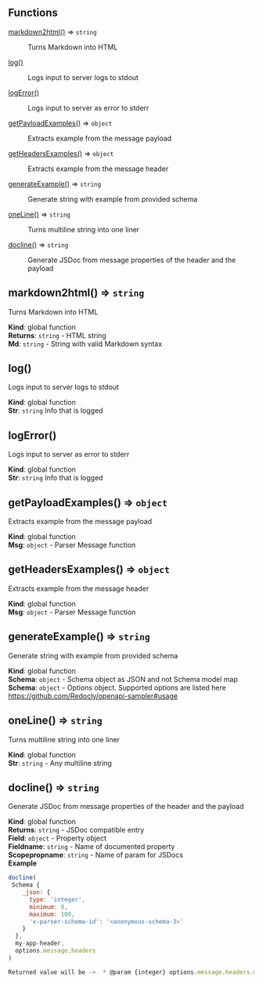 ## Functions

<dl>
<dt><a href="#markdown2html">markdown2html()</a> ⇒ <code>string</code></dt>
<dd><p>Turns Markdown into HTML</p>
</dd>
<dt><a href="#log">log()</a></dt>
<dd><p>Logs input to server logs to stdout</p>
</dd>
<dt><a href="#logError">logError()</a></dt>
<dd><p>Logs input to server as error to stderr</p>
</dd>
<dt><a href="#getPayloadExamples">getPayloadExamples()</a> ⇒ <code>object</code></dt>
<dd><p>Extracts example from the message payload</p>
</dd>
<dt><a href="#getHeadersExamples">getHeadersExamples()</a> ⇒ <code>object</code></dt>
<dd><p>Extracts example from the message header</p>
</dd>
<dt><a href="#generateExample">generateExample()</a> ⇒ <code>string</code></dt>
<dd><p>Generate string with example from provided schema</p>
</dd>
<dt><a href="#oneLine">oneLine()</a> ⇒ <code>string</code></dt>
<dd><p>Turns multiline string into one liner</p>
</dd>
<dt><a href="#docline">docline()</a> ⇒ <code>string</code></dt>
<dd><p>Generate JSDoc from message properties of the header and the payload</p>
</dd>
</dl>

<a name="markdown2html"></a>

## markdown2html() ⇒ <code>string</code>
Turns Markdown into HTML

**Kind**: global function  
**Returns**: <code>string</code> - HTML string  
**Md**: <code>string</code> - String with valid Markdown syntax  
<a name="log"></a>

## log()
Logs input to server logs to stdout

**Kind**: global function  
**Str**: <code>string</code> Info that is logged  
<a name="logError"></a>

## logError()
Logs input to server as error to stderr

**Kind**: global function  
**Str**: <code>string</code> Info that is logged  
<a name="getPayloadExamples"></a>

## getPayloadExamples() ⇒ <code>object</code>
Extracts example from the message payload

**Kind**: global function  
**Msg**: <code>object</code> - Parser Message function  
<a name="getHeadersExamples"></a>

## getHeadersExamples() ⇒ <code>object</code>
Extracts example from the message header

**Kind**: global function  
**Msg**: <code>object</code> - Parser Message function  
<a name="generateExample"></a>

## generateExample() ⇒ <code>string</code>
Generate string with example from provided schema

**Kind**: global function  
**Schema**: <code>object</code> - Schema object as JSON and not Schema model map  
**Schema**: <code>object</code> - Options object. Supported options are listed here https://github.com/Redocly/openapi-sampler#usage  
<a name="oneLine"></a>

## oneLine() ⇒ <code>string</code>
Turns multiline string into one liner

**Kind**: global function  
**Str**: <code>string</code> - Any multiline string  
<a name="docline"></a>

## docline() ⇒ <code>string</code>
Generate JSDoc from message properties of the header and the payload

**Kind**: global function  
**Returns**: <code>string</code> - JSDoc compatible entry  
**Field**: <code>object</code> - Property object  
**Fieldname**: <code>string</code> - Name of documented property  
**Scopepropname**: <code>string</code> - Name of param for JSDocs  
**Example**  
```js
docline(
 Schema {
    _json: {
      type: 'integer',
      minimum: 0,
      maximum: 100,
      'x-parser-schema-id': '<anonymous-schema-3>'
    }
  },
  my-app-header,
  options.message.headers
)

Returned value will be ->  * @param {integer} options.message.headers.my-app-header
```
